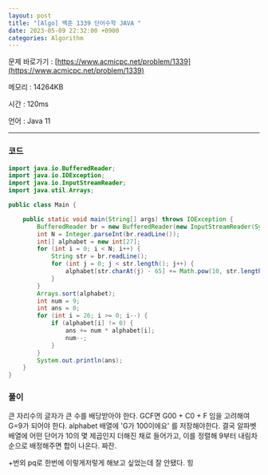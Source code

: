 ```yaml
---
layout: post
title: "[Algo] 백준 1339 단어수학 JAVA "
date: 2023-05-09 22:32:00 +0900
categories: Algorithm
---
```


문제 바로가기 : [https://www.acmicpc.net/problem/1339](https://www.acmicpc.net/problem/1339)

메모리 : 14264KB

시간 : 120ms

언어 : Java 11

---

### 코드

```java
import java.io.BufferedReader;
import java.io.IOException;
import java.io.InputStreamReader;
import java.util.Arrays;

public class Main {

    public static void main(String[] args) throws IOException {
        BufferedReader br = new BufferedReader(new InputStreamReader(System.in));
        int N = Integer.parseInt(br.readLine());
        int[] alphabet = new int[27];
        for (int i = 0; i < N; i++) {
            String str = br.readLine();
            for (int j = 0; j < str.length(); j++) {
                alphabet[str.charAt(j) - 65] += Math.pow(10, str.length() - 1 - j);
            }
        }
        Arrays.sort(alphabet);
        int num = 9;
        int ans = 0;
        for (int i = 26; i >= 0; i--) {
            if (alphabet[i] != 0) {
                ans += num * alphabet[i];
                num--;
            }
        }
        System.out.println(ans);
    }
}
```

### 풀이

큰 자리수의 글자가 큰 수를 배당받아야 한다. GCF면 G00 + C0 + F 임을 고려해여 G=9가 되어야 한다.
alphabet 배열에 'G가 100이에요' 를 저장해야한다. 결국 알파벳 배열에 어떤 단어가 10의 몇 제곱인지 더해진 채로 들어가고, 이를 정렬해 9부터 내림차순으로 배정해주면 합이 나온다. 짜잔.

+번외
pq로 한번에 이렇게저렇게 해보고 싶었는데 잘 안됐다. 힝
